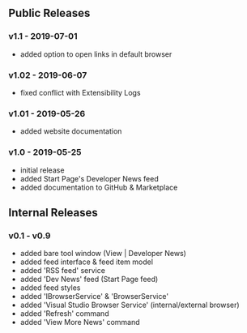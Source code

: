 ## Public Releases

### v1.1 - 2019-07-01
- added option to open links in default browser

### v1.02 - 2019-06-07
- fixed conflict with Extensibility Logs

### v1.01 - 2019-05-26
- added website documentation

### v1.0 - 2019-05-25
- initial release
- added Start Page's Developer News feed
- added documentation to GitHub & Marketplace

## Internal Releases

### v0.1 - v0.9
- added bare tool window (View | Developer News)
- added feed interface & feed item model
- added 'RSS feed' service
- added 'Dev News' feed (Start Page feed)
- added feed styles
- added 'IBrowserService' & 'BrowserService'
- added 'Visual Studio Browser Service' (internal/external browser)
- added 'Refresh' command
- added 'View More News' command

